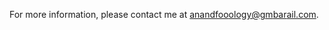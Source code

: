 
For more information, please contact me at <a href='#contact/anandology' class='contact'><span class='x'>anand</span><span class='y'>foo</span><span class='x'>ology@gm</span><span class='y'>bar</span><span class='x'>ail.com</span></a>.
